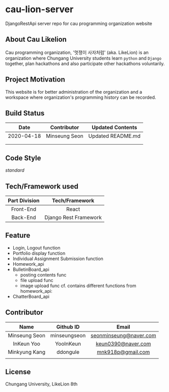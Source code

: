 # cau-lion-server
DjangoRestApi server repo for cau programming organization website  
  
## About Cau Likelion 
Cau programming organization, '멋쟁이 사자처럼' (aka. LikeLion) is an organization where Chungang University students learn `python` and `Django` together, plan hackathons and also participate other hackathons voluntarily.  

## Project Motivation  
This website is for better administration of the organization and a workspace where organization's programming history can be recorded.  

## Build Status  
| **Date** | **Contributor** | **Updated Contents** |
|:----:|:-----------:|:----------------:|
|2020-04-18|Minseung Seon|Updated README.md|
| | | |
| | | | 
  
  
## Code Style
_standard_

  
## Tech/Framework used  
| **Part Division** | **Tech/Framework** |
|:-------------:|:--------------:|
|Front-End|React|
|Back-End|Django Rest Framework|
  
## Feature  
* Login, Logout function  
* Portfolio display function  
* Individual Assignment Submission function  
* Homework_api  
* BulletinBoard_api  
  - posting contents func 
  - file upload func 
  - image upload func 
  cf. contains different functions from homework_api: 
* ChatterBoard_api 

  
## Contributor  
| **Name** |**Github ID**|**Email**|
|:--------:|:-----------:|:-------:|
|Minseung Seon|minseungseon|seonminseung@naver.com|
|InKeun Yoo|YooInKeun|keun0390@naver.com|
|Minkyung Kang|ddongule|mnk918p@gmail.com|
| | | |
  
## License  
Chungang University, LikeLion 8th 
